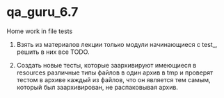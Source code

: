 # qa_guru_6.7
Home work in file tests
1. Взять из материалов лекции только модули начинающиеся с test_, решить в них все TODO.

2. Создать новые тесты, которые заархивируют имеющиеся в resources различные типы файлов
   в один архив в tmp и проверят тестом в архиве каждый из файлов, что он является тем самым,
   который был заархивирован, не распаковывая архив.
